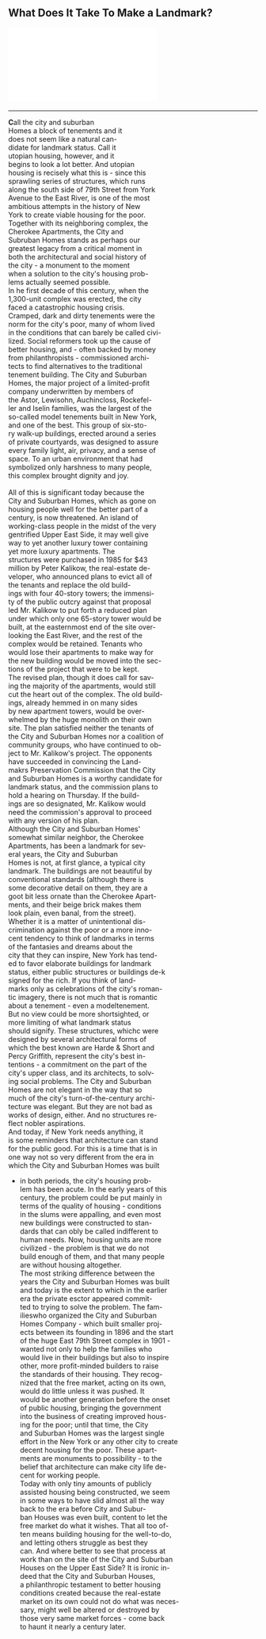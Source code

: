   What Does It Take To Make a Landmark?
   ---
![Landmark](../images/Landmark.pdf)

---
**C**all the city and suburban <br/>
Homes a block of tenements and it<br/>
does not seem like a natural can-<br/>
didate for landmark status. Call it <br/>
utopian housing, however, and it <br/>
begins to look a lot better. And utopian<br/>
housing is recisely what this is - since this <br/>
sprawling series of structures, which runs <br/>
along the south side of 79th Street from York <br/>
Avenue to the East River, is one of the most <br/>
ambitious attempts in the history of New<br/>
York to create viable housing for the poor. <br/>
Together with its neighboring complex, the <br/>
Cherokee Apartments, the City and <br/>
Subruban Homes stands as perhaps our<br/>
greatest legacy from a critical moment in <br/>
both the architectural and social history of <br/>
the city - a monument to the moment <br/>
when a solution to the city's housing prob-<br/>
lems actually seemed possible. <br/>
   In he first decade of this century, when the <br/>
1,300-unit complex was erected, the city <br/>
faced a catastrophic housing crisis. <br/>
Cramped, dark and dirty tenements were the <br/>
norm for the city's poor, many of whom lived <br/>
in the conditions that can barely be called civi-<br/>
lized. Social reformers took up the cause of <br/>
better housing, and - often backed by money <br/>
from philanthropists - commissioned archi-<br/>
tects to find alternatives to the traditional <br/>
tenement building. The City and Suburban<br/>
Homes, the major project of a limited-profit<br/>
company underwritten by members of <br/>
the Astor, Lewisohn, Auchincloss, Rockefel-<br/>
ler and Iselin families, was the largest of the <br/>
so-called model tenements built in New York, <br/>
and one of the best. This group of six-sto-<br/>
ry walk-up buildings, erected around a series<br/>
of private courtyards, was designed to assure<br/>
every family light, air, privacy, and a sense of <br/>
space. To an urban environment that had <br/>
symbolized only harshness to many people, <br/>
this complex brought dignity and joy. <br/>
<br/>
   All of this is significant today because the <br/>
City and Suburban Homes, which as gone on <br/>
housing people well for the better part of a <br/>
century, is now threatened. An island of <br/>
working-class people in the midst of the very <br/>
gentrified Upper East Side, it may well give <br/>
way to yet another luxury tower containing <br/>
yet more luxury apartments. The <br/>
structures were purchased in 1985 for $43<br/>
million by Peter Kalikow, the real-estate de-<br/>
veloper, who announced plans to evict all of <br/>
the tenants and replace the old build-<br/>
ings with four 40-story towers; the immensi-<br/>
ty of the public outcry against that proposal<br/>
led Mr. Kalikow to put forth a reduced plan<br/>
under which only one 65-story tower would be <br/>
built, at the easternmost end of the site over-<br/>
looking the East River, and the rest of the <br/>
complex would be retained. Tenants who<br/>
would lose their apartments to make way for<br/>
the new building would be moved into the sec-<br/>
tions of the project that were to be kept.<br/>
   The revised plan, though it does call for sav-<br/>
ing the majority of the apartments, would still<br/>
cut the heart out of the complex. The old build-<br/>
ings, already hemmed in on many sides<br/>
by new apartment towers, would be over-<br/>
whelmed by the huge monolith on their own<br/>
site. The plan satisfied neither the tenants of <br/>
the City and Suburban Homes nor a coalition of<br/>
community groups, who have continued to ob-<br/>
ject to Mr. Kalikow's project. The opponents<br/>
have succeeded in convincing the Land-<br/>
makrs Preservation Commission that the City<br/>
and Suburban Homes is a worthy candidate for <br/>
landmark status, and the commission plans to <br/>
hold a hearing on Thursday. If the build-<br/>
ings are so designated, Mr. Kalikow would <br/>
need the commission's approval to proceed<br/>
with any version of his plan. <br/>
   Although the City and Suburban Homes'<br/>
somewhat similar neighbor, the Cherokee <br/>
Apartments, has been a landmark for sev-<br/>
eral years, the City and Suburban <br/>
Homes is not, at first glance, a typical city<br/>
landmark. The buildings are not beautiful by<br/>
conventional standards (although there is<br/>
some decorative detail on them, they are a <br/>
goot bit less ornate than the Cherokee Apart-<br/>
ments, and their beige brick makes them<br/>
look plain, even banal, from the street).<br/>
Whether it is a matter of unintentional dis-<br/>
crimination against the poor or a more inno-<br/>
cent tendency to think of landmarks in terms<br/>
of the fantasies and dreams about the<br/>
city that they can inspire, New York has tend-<br/>
ed to favor elaborate buildings for landmark<br/>
status, either public structures or buildings de-k<br/>
signed for the rich. If you think of land-<br/>
marks only as celebrations of the city's roman-<br/>
tic imagery, there is not much that is romantic<br/>
about a tenement - even a modeltenement.<br/>
   But no view could be more shortsighted, or <br/>
more limiting of what landmark status<br/>
should signify. These structures, whichc were <br/>
designed by several architectural forms of <br/>
which the best known are Harde & Short and <br/>
Percy Griffith, represent the city's best in-<br/>
tentions - a commitment on the part of the <br/>
city's upper class, and its architects, to solv-<br/>
ing social problems. The City and Suburban <br/>
Homes are not elegant in the way that so <br/>
much of the city's turn-of-the-century archi-<br/>
tecture was elegant. But they are not bad as <br/>
works of design, either. And no structures re-<br/>
flect nobler aspirations.<br/>
   And today, if New York needs anything, it <br/>
is some reminders that architecture can stand <br/>
for the public good. For this is a time that is in <br/>
one way not so very different from the era in <br/>
which the City and Suburban Homes was built <br/>
- in both periods, the city's housing prob-<br/>
lem has been acute. In the early years of this <br/>
century, the problem could be put mainly in <br/>
terms of the quality of housing - conditions <br/>
in the slums were appalling, and even most <br/>
new buildings were constructed to stan-<br/>
dards that can obly be called indifferent to <br/>
human needs. Now, housing units are more <br/>
civilized - the problem is that we do not <br/>
build enough of them, and that many people <br/>
are without housing altogether. <br/>
   The most striking difference between the <br/>
years the City and Suburban Homes was built <br/>
and today is the extent to which in the earlier <br/>
era the private esctor appeared commit-<br/>
ted to trying to solve the problem. The fam-<br/>
ilieswho organized the City and Suburban<br/>
Homes Company - which built smaller proj-<br/>
ects between its founding in 1896 and the start <br/>
of the huge East 79th Street complex in 1901 - <br/>
wanted not only to help the families who <br/>
would live in their buildings but also to inspire<br/>
other, more profit-minded builders to raise <br/>
the standards of their housing. They recog-<br/>
nized that the free market, acting on its own, <br/>
would do little unless it was pushed. It <br/>
would be another generation before the onset <br/>
of public housing, bringing the government <br/>
into the business of creating improved hous-<br/>
ing for the poor; until that time, the City<br/>
and Suburban Homes was the largest single <br/>
effort in the New York or any other city to create <br/>
decent housing for the poor. These apart-<br/>
ments are monuments to possibility - to the <br/>
belief that architecture can make city life de-<br/>
cent for working people.<br/>
   Today with only tiny amounts of publicly <br/>
assisted housing being constructed, we seem <br/>
in some ways to have slid almost all the way <br/>
back to the era before City and Subur-<br/>
ban Houses was even built, content to let the <br/>
free market do what it wishes. That all too of-<br/>
ten means building housing for the well-to-do, <br/>
and letting others struggle as best they <br/>
can. And where better to see that process at <br/>
work than on the site of the City and Suburban <br/>
Houses on the Upper East Side? It is ironic in-<br/>
deed that the City and Suburban Houses, <br/>
a philanthropic testament to better housing <br/>
conditions created because the real-estate <br/>
market on its own could not do what was neces-<br/>
sary, might well be altered or destroyed by <br/>
those very same market forces - come back <br/>
to haunt it nearly a century later. 



   
   
